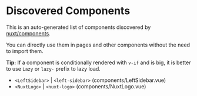 # Discovered Components

This is an auto-generated list of components discovered by [nuxt/components](https://github.com/nuxt/components).

You can directly use them in pages and other components without the need to import them.

**Tip:** If a component is conditionally rendered with `v-if` and is big, it is better to use `Lazy` or `lazy-` prefix to lazy load.

- `<LeftSidebar>` | `<left-sidebar>` (components/LeftSidebar.vue)
- `<NuxtLogo>` | `<nuxt-logo>` (components/NuxtLogo.vue)
